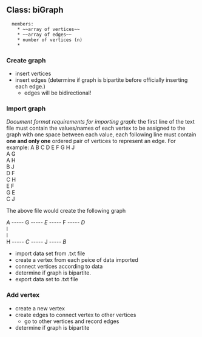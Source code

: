 ## Class: biGraph
      members:
        * ~~array of vertices~~
        * ~~array of edges~~
        * number of vertices (n)
        * 
        
        
### Create graph
  - insert vertices
  - insert edges (determine if graph is bipartite before officially inserting each edge.)
      - edges will be bidirectional!
  
### Import graph
_Document format requirements for importing graph:_ the first line of the text file must contain the values/names of each vertex to be assigned to the graph with one space between each value, each following line must contain __one and only one__ ordered pair of vertices to represent an edge.  For example: 
      A B C D E F G H J  
      A G  
      A H  
      B J  
      D F  
      C H  
      E F  
      G E  
      C J  

The above file would create the following graph

_A_ ----- G ----- _E_ ----- F ----- _D_  
 I  
 I                  
H ----- _C_ ----- J ----- _B_
      
      
  - import data set from .txt file
  - create a vertex from each peice of data imported
  - connect vertices according to data
  - determine if graph is bipartite.
  - export data set to .txt file
  
### Add vertex
  - create a new vertex
  - create edges to connect vertex to other vertices
    - go to other vertices and record edges
  - determine if graph is bipartite
  
